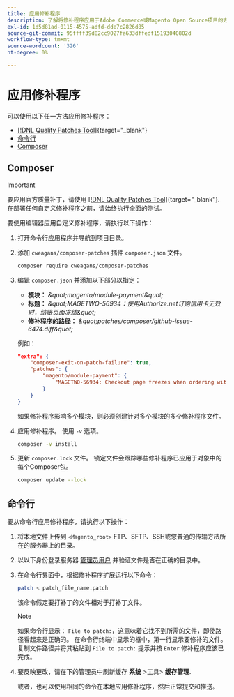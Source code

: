 ```yaml
---
title: 应用修补程序
description: 了解将修补程序应用于Adobe Commerce或Magento Open Source项目的方法。
exl-id: 1d5d81ad-0115-4575-adfd-dde7c2826d85
source-git-commit: 95ffff39d82cc9027fa633dffedf15193040802d
workflow-type: tm+mt
source-wordcount: '326'
ht-degree: 0%

---
```


# 应用修补程序

可以使用以下任一方法应用修补程序：

- [[!DNL Quality Patches Tool]](https://experienceleague.adobe.com/tools/commerce-quality-patches/index.html){target="_blank"}
- [命令行](../patches/apply.md#command-line)
- [Composer](../patches/apply.md#composer)

## Composer

>[!IMPORTANT]
>
>要应用官方质量补丁，请使用 [[!DNL Quality Patches Tool]](https://experienceleague.adobe.com/tools/commerce-quality-patches/index.html){target="_blank"}. 在部署任何自定义修补程序之前，请始终执行全面的测试。

要使用编辑器应用自定义修补程序，请执行以下操作：

1. 打开命令行应用程序并导航到项目目录。
1. 添加 `cweagans/composer-patches` 插件 `composer.json` 文件。

   ```bash
   composer require cweagans/composer-patches
   ```

1. 编辑 `composer.json` 并添加以下部分以指定：
   - **模块：** *\&quot;magento/module-payment\&quot;*
   - **标题：** *\&quot;MAGETWO-56934：使用Authorize.net订购信用卡无效时，结账页面冻结\&quot;*
   - **修补程序的路径：** *\&quot;patches/composer/github-issue-6474.diff\&quot;*

   例如：

   ```json
   "extra": {
       "composer-exit-on-patch-failure": true,
       "patches": {
           "magento/module-payment": {
               "MAGETWO-56934: Checkout page freezes when ordering with Authorize.net with invalid credit card": "patches/composer/github-issue-6474.diff"
           }
       }
   }
   ```

   如果修补程序影响多个模块，则必须创建针对多个模块的多个修补程序文件。

1. 应用修补程序。 使用 `-v` 选项。

   ```bash
   composer -v install
   ```

1. 更新 `composer.lock` 文件。 锁定文件会跟踪哪些修补程序已应用于对象中的每个Composer包。

   ```bash
   composer update --lock
   ```

## 命令行

要从命令行应用修补程序，请执行以下操作：

1. 将本地文件上传到 `<Magento_root>` FTP、SFTP、SSH或您普通的传输方法所在的服务器上的目录。
1. 以以下身份登录服务器 [管理员用户](../../configuration/cli/config-cli.md#prerequisites) 并验证文件是否在正确的目录中。
1. 在命令行界面中，根据修补程序扩展运行以下命令：

   ```bash
   patch < patch_file_name.patch
   ```

   该命令假定要打补丁的文件相对于打补丁文件。

   >[!NOTE]
   >
   >如果命令行显示： `File to patch:`，这意味着它找不到所需的文件，即使路径看起来是正确的。 在命令行终端中显示的框中，第一行显示要修补的文件。 复制文件路径并将其粘贴到 `File to patch:` 提示并按 `Enter` 修补程序应该已完成。

1. 要反映更改，请在下的管理员中刷新缓存 **系统** >工具> **缓存管理**.

   或者，也可以使用相同的命令在本地应用修补程序，然后正常提交和推送。
